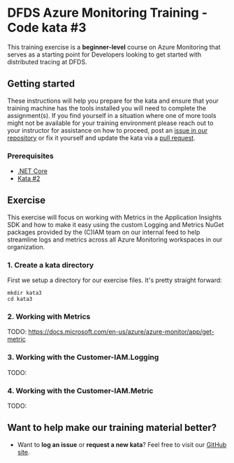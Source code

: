 DFDS Azure Monitoring Training - Code kata #3
======================================

This training exercise is a **beginner-level** course on Azure Monitoring that serves as a starting point for Developers looking to get started with distributed tracing at DFDS. 

## Getting started
These instructions will help you prepare for the kata and ensure that your training machine has the tools installed you will need to complete the assignment(s). If you find yourself in a situation where one of more tools might not be available for your training environment please reach out to your instructor for assistance on how to proceed, post an [issue in our repository](https://github.com/dfds/dojo/issues) or fix it yourself and update the kata via a [pull request](https://github.com/dfds/dojo/pulls).

### Prerequisites
* [.NET Core](https://dotnet.microsoft.com/en-us/download/dotnet/6.0)
* [Kata #2](../2/kata/README.md)

## Exercise
This exercise will focus on working with Metrics in the Application Insights SDK and how to make it easy using the custom Logging and Metrics NuGet packages provided by the (C)IAM team on our internal feed to help streamline logs and metrics across all Azure Monitoring workspaces in our organization. 

### 1. Create a kata directory
First we setup a directory for our exercise files. It's pretty straight forward:

```
mkdir kata3
cd kata3
```

### 2. Working with Metrics
TODO: https://docs.microsoft.com/en-us/azure/azure-monitor/app/get-metric

### 3. Working with the Customer-IAM.Logging
TODO: 


### 4. Working with the Customer-IAM.Metric
TODO:

## Want to help make our training material better?
 * Want to **log an issue** or **request a new kata**? Feel free to visit our [GitHub site](https://github.com/dfds/dojo/issues).
 